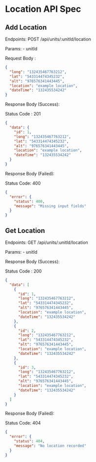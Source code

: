 # Location API Spec

## Add Location

Endpoints: POST /api/units/:unitId/location

Params: - unitId

Request Body :

```json
{
  "long": "132435467763212",
  "lat": "543314474345232",
  "alt": "976576341443445",
  "location": "example location",
  "dateTime": "132435534242"
}
```

Response Body (Success):

Status Code : 201

```json
{
  "data": {
    "id": 1,
    "long": "132435467763212",
    "lat": "543314474345232",
    "alt": "976576341443445",
    "location": "example location",
    "dateTime": "132435534242"
  }
}
```

Response Body (Failed):

Status Code: 400

```json
{
  "error": {
    "status": 400,
    "message": "Missing input fields"
  }
}
```

## Get Location

Endpoints: GET /api/units/:unitId/location

Params: - unitId

Response Body (Success):

Status Code : 200

```json
{
  "data": [
    {
      "id": 1,
      "long": "132435467763212",
      "lat": "543314474345232",
      "alt": "976576341443445",
      "location": "example location",
      "dateTime": "132435534242"
    },
    {
      "id": 2,
      "long": "132435467763212",
      "lat": "543314474345232",
      "alt": "976576341443445",
      "location": "example location",
      "dateTime": "132435534242"
    },
    {
      "id": 3,
      "long": "132435467763212",
      "lat": "543314474345232",
      "alt": "976576341443445",
      "location": "example location",
      "dateTime": "132435534242"
    }
  ]
}
```

Response Body (Failed):

Status Code: 404

```json
{
  "error": {
    "status": 404,
    "message": "No location recorded"
  }
}
```
